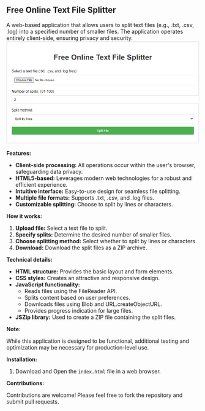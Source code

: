 ## Free Online Text File Splitter

A web-based application that allows users to split text files (e.g., .txt, .csv, .log) into a specified number of smaller files. The application operates entirely client-side, ensuring privacy and security.
![Image Description](https://raw.githubusercontent.com/B1PL0B/Free-Online-Text-File-Splitter/refs/heads/main/demo.png)


**Features:**

* **Client-side processing:** All operations occur within the user's browser, safeguarding data privacy.
* **HTML5-based:** Leverages modern web technologies for a robust and efficient experience.
* **Intuitive interface:** Easy-to-use design for seamless file splitting.
* **Multiple file formats:** Supports .txt, .csv, and .log files.
* **Customizable splitting:** Choose to split by lines or characters.

**How it works:**

1. **Upload file:** Select a text file to split.
2. **Specify splits:** Determine the desired number of smaller files.
3. **Choose splitting method:** Select whether to split by lines or characters.
4. **Download:** Download the split files as a ZIP archive.

**Technical details:**

* **HTML structure:** Provides the basic layout and form elements.
* **CSS styles:** Creates an attractive and responsive design.
* **JavaScript functionality:**
  * Reads files using the FileReader API.
  * Splits content based on user preferences.
  * Downloads files using Blob and URL.createObjectURL.
  * Provides progress indication for large files.
* **JSZip library:** Used to create a ZIP file containing the split files.

**Note:**

While this application is designed to be functional, additional testing and optimization may be necessary for production-level use.

**Installation:**

1. Download and Open the `index.html` file in a web browser.

**Contributions:**

Contributions are welcome! Please feel free to fork the repository and submit pull requests.
